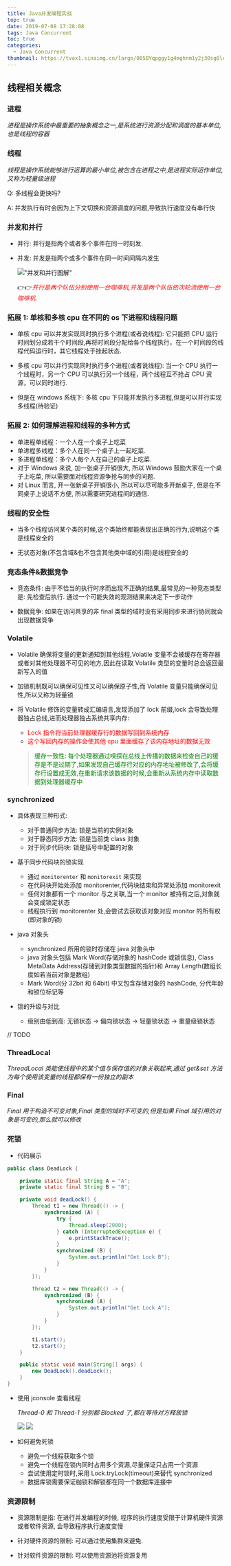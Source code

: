 ```yaml
---
title: Java并发编程实战
top: true
date: 2019-07-08 17:28:08
tags: Java Concurrent
toc: true
categories:
  - Java Concurrent
thumbnail: https://tvax1.sinaimg.cn/large/005BYqpggy1g4mghnm1y2j30sg0lcaan.jpg
---
```


## 线程相关概念

### 进程

_进程是操作系统中最重要的抽象概念之一,是系统进行资源分配和调度的基本单位,也是线程的容器_

### 线程

_线程是操作系统能够进行运算的最小单位,被包含在进程之中,是进程实际运作单位,又称为轻量级进程_

Q: 多线程会更快吗?

A: 并发执行有时会因为上下文切换和资源调度的问题,导致执行速度没有串行快

### 并发和并行

- 并行: 并行是指两个或者多个事件在同一时刻发.
- 并发: 并发是指两个或多个事件在同一时间间隔内发生

  !["并发和并行图解"](https://i.loli.net/2019/07/08/5d230eaa3a24b16538.png)

  👉👉*<font color="red">并行是两个队伍分别使用一台咖啡机,并发是两个队伍依次轮流使用一台咖啡机.</font>*

<!-- more -->

### 拓展 1: 单核和多核 cpu 在不同的 os 下进程和线程问题

- 单核 cpu 可以并发实现同时执行多个进程(或者说线程): 它只能把 CPU 运行时间划分成若干个时间段,再将时间段分配给各个线程执行，在一个时间段的线程代码运行时，其它线程处于挂起状态.

- 多核 cpu 可以并行实现同时执行多个进程(或者说线程): 当一个 CPU 执行一个线程时，另一个 CPU 可以执行另一个线程，两个线程互不抢占 CPU 资源，可以同时进行.

- 但是在 windows 系统下: 多核 cpu 下只能并发执行多进程,但是可以并行实现多线程(待验证)

### 拓展 2: 如何理解进程和线程的多种方式

- 单进程单线程：一个人在一个桌子上吃菜
- 单进程多线程：多个人在同一个桌子上一起吃菜.
- 多进程单线程：多个人每个人在自己的桌子上吃菜.
- 对于 Windows 来说, 加一张桌子开销很大, 所以 Windows 鼓励大家在一个桌子上吃菜, 所以需要面对线程资源争抢与同步的问题.
- 对 Linux 而言, 开一张新桌子开销很小, 所以可以尽可能多开新桌子, 但是在不同桌子上说话不方便, 所以需要研究进程间的通信.

### 线程的安全性

- 当多个线程访问某个类的时候,这个类始终都能表现出正确的行为,说明这个类是线程安全的

- 无状态对象(不包含域&也不包含其他类中域的引用)是线程安全的

### 竞态条件&数据竞争

- 竞态条件: 由于不恰当的执行时序而出现不正确的结果,最常见的一种竞态类型是: 先检查后执行. 通过一个可能失效的观测结果来决定下一步动作

- 数据竞争: 如果在访问共享的非 final 类型的域时没有采用同步来进行协同就会出现数据竞争

### Volatile

- Volatile 确保将变量的更新通知到其他线程,Volatile 变量不会被缓存在寄存器或者对其他处理器不可见的地方,因此在读取 Volatile 类型的变量时总会返回最新写入的值

- 加锁机制既可以确保可见性又可以确保原子性,而 Volatile 变量只能确保可见性,所以又称为轻量锁

- 将 Volatile 修饰的变量转成汇编语言,发现添加了 lock 前缀,lock 会导致处理器独占总线,进而处理器独占系统共享内存:

  - <font color="red">Lock 指令将当前处理器缓存行的数据写回到系统内存</font>
  - <font color="red">这个写回内存的操作会使其他 cpu 里面缓存了该内存地址的数据无效</font>

  > <font color="green">缓存一致性: 每个处理器通过嗅探在总线上传播的数据来检查自己的缓存是不是过期了,如果发现自己缓存行对应的内存地址被修改了,会将缓存行设置成无效,在重新请求该数据的时候,会重新从系统内存中读取数据到处理器缓存中</font>

### synchronized

- 具体表现三种形式:

  - 对于普通同步方法: 锁是当前的实例对象
  - 对于静态同步方法: 锁是当前类 class 对象
  - 对于同步代码块: 锁是括号中配置的对象

- 基于同步代码块的锁实现

  - 通过 `monitorenter` 和 `monitorexit` 来实现
  - 在代码块开始处添加 monitorenter,代码块结束和异常处添加 monitorexit
  - 任何对象都有一个 monitor 与之关联,当一个 monitor 被持有之后,对象就会变成锁定状态
  - 线程执行到 monitorenter 处,会尝试去获取该对象对应 monitor 的所有权(即对象的锁)

- java 对象头

  - synchronized 所用的锁时存储在 java 对象头中
  - java 对象头包括 Mark Word(存储对象的 hashCode 或锁信息), Class MetaData Address(存储到对象类型数据的指针)和 Array Length(数组长度如若当前对象是数组)
  - Mark Word(分 32bit 和 64bit) 中又包含存储对象的 hashCode, 分代年龄和锁位标记等

- 锁的升级与对比
  - 级别由低到高: 无锁状态 -> 偏向锁状态 -> 轻量锁状态 -> 重量级锁状态

// TODO

### ThreadLocal

_ThreadLocal 类能使线程中的某个值与保存值的对象关联起来,通过 get&set 方法为每个使用该变量的线程都保有一份独立的副本_

### Final

_Final 用于构造不可变对象,Final 类型的域时不可变的,但是如果 Final 域引用的对象是可变的,那么就可以修改_

### 死锁

- 代码展示

```java
public class DeadLock {

    private static final String A = "A";
    private static final String B = "B";

    private void deadLock() {
        Thread t1 = new Thread(() -> {
            synchronized (A) {
                try {
                    Thread.sleep(2000);
                } catch (InterruptedException e) {
                    e.printStackTrace();
                }
                synchronized (B) {
                    System.out.println("Get Lock B");
                }
            }
        });

        Thread t2 = new Thread(() -> {
            synchronized (B) {
                synchronized (A) {
                    System.out.println("Get Lock A");
                }
            }
        });

        t1.start();
        t2.start();
    }

    public static void main(String[] args) {
        new DeadLock().deadLock();
    }
}
```

- 使用 jconsole 查看线程

  _Thread-0 和 Thread-1 分别都 Blocked 了,都在等待对方释放锁_

    <img src="https://i.loli.net/2019/07/16/5d2d750c5845998231.png">
    <img src="https://i.loli.net/2019/07/16/5d2d74b809e3e35520.png">

- 如何避免死锁
  - 避免一个线程获取多个锁
  - 避免一个线程在锁内同时占用多个资源,尽量保证只占用一个资源
  - 尝试使用定时锁时,采用 Lock.tryLock(timeout)来替代 synchronized
  - 数据库锁需要保证枷锁和解锁都在同一个数据库连接中

### 资源限制

- 资源限制是指: 在进行并发编程的时候, 程序的执行速度受限于计算机硬件资源或者软件资源, 会导致程序执行速度变慢

- 针对硬件资源的限制: 可以通过使用集群来避免.

- 针对软件资源的限制: 可以使用资源池将资源复用
